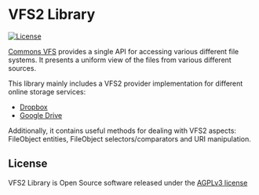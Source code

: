 # VFS2 Library

[![License](https://img.shields.io/badge/license-AGPLv3-blue.svg)](https://www.gnu.org/licenses/agpl-3.0.txt)

[Commons VFS](https://commons.apache.org/proper/commons-vfs/) provides a single API for accessing various different file systems. It presents a uniform view of the files from various different sources.

This library mainly includes a VFS2 provider implementation for different online storage services:
- [Dropbox](https://www.dropbox.com/it/)
- [Google Drive](https://www.google.com/drive/)

Additionally, it contains useful methods for dealing with VFS2 aspects: FileObject entities, FileObject selectors/comparators and URI manipulation.

## License

VFS2 Library is Open Source software released under the [AGPLv3 license](https://www.gnu.org/licenses/agpl-3.0.txt)